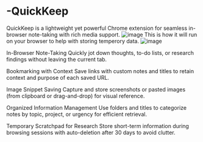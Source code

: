 # -QuickKeep
 QuickKeep is a lightweight yet powerful Chrome extension for seamless in-browser note-taking with rich media support.
![image](https://github.com/user-attachments/assets/a7720312-a655-4aa6-94be-081d055d9805)
This is how it will run on your browser to help with storing temperory data.
![image](https://github.com/user-attachments/assets/e8b119fc-2e29-4813-8126-99ce85ce17b3)

In-Browser Note-Taking
Quickly jot down thoughts, to-do lists, or research findings without leaving the current tab.

Bookmarking with Context
Save links with custom notes and titles to retain context and purpose of each saved URL.

Image Snippet Saving
Capture and store screenshots or pasted images (from clipboard or drag-and-drop) for visual reference.

Organized Information Management
Use folders and titles to categorize notes by topic, project, or urgency for efficient retrieval.

Temporary Scratchpad for Research
Store short-term information during browsing sessions with auto-deletion after 30 days to avoid clutter.
